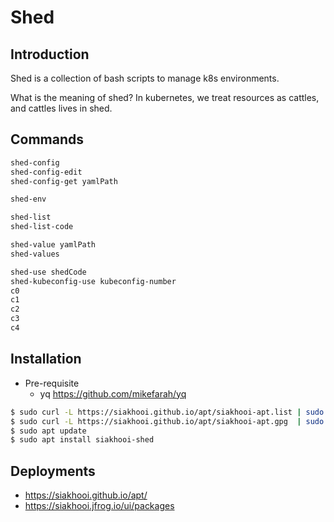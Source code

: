 # Shed

## Introduction

Shed is a collection of bash scripts to manage k8s environments.

What is the meaning of shed? In kubernetes, we treat resources as cattles, and cattles lives in shed.

## Commands

```bash
shed-config
shed-config-edit
shed-config-get yamlPath

shed-env

shed-list
shed-list-code

shed-value yamlPath
shed-values

shed-use shedCode
shed-kubeconfig-use kubeconfig-number
c0
c1
c2
c3
c4
```

## Installation

- Pre-requisite
  - yq <https://github.com/mikefarah/yq>

```bash
$ sudo curl -L https://siakhooi.github.io/apt/siakhooi-apt.list | sudo tee /etc/apt/sources.list.d/siakhooi-apt.list > /dev/null
$ sudo curl -L https://siakhooi.github.io/apt/siakhooi-apt.gpg  | sudo tee /usr/share/keyrings/siakhooi-apt.gpg > /dev/null
$ sudo apt update
$ sudo apt install siakhooi-shed
```

## Deployments

- <https://siakhooi.github.io/apt/>
- <https://siakhooi.jfrog.io/ui/packages>
